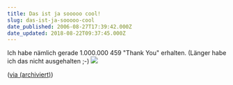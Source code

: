 ```yaml
---
title: Das ist ja sooooo cool!
slug: das-ist-ja-sooooo-cool
date_published: 2006-08-27T17:39:42.000Z
date_updated: 2018-08-22T09:37:45.000Z
---
```


Ich habe nämlich gerade 1.000.000 459 "Thank You" erhalten. (Länger habe ich das nicht ausgehalten ;-)
[![](//thafaker.de/wp-content/uploadsBild%202.png)](http://www.yonkis.com/mediaflash/unmillon.htm)

([via (archiviert)](http://web.archive.org/web/20060901022416/http://www.spreeblick.com:80/2006/08/25/ein-einfaches-dankeschn-htte-es-getan/))
